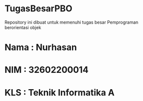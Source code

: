 # TugasBesarPBO
Repository ini dibuat untuk memenuhi tugas besar Pemprograman berorientasi objek
# Nama : Nurhasan
# NIM  : 32602200014
# KLS  : Teknik Informatika A
